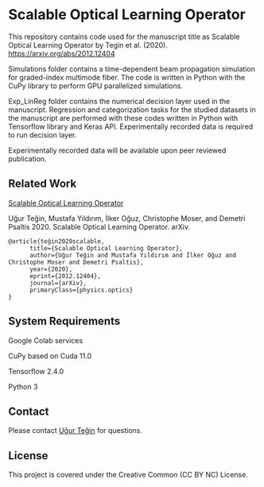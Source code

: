 # Scalable Optical Learning Operator 

This repository contains code used for the manuscript title as Scalable Optical Learning Operator by Tegin et al. (2020). https://arxiv.org/abs/2012.12404

Simulations folder contains a time-dependent beam propagation simulation for graded-index multimode fiber. The code is written in Python with the CuPy library to perform GPU parallelized simulations. 

Exp_LinReg folder contains the numerical decision layer used in the manuscript. Regression and categorization tasks for the studied datasets in the manuscript are performed with these codes written in Python with Tensorflow library and Keras API. Experimentally recorded data is required to run decision layer.

Experimentally recorded data will be available upon peer reviewed publication.

## Related Work
[Scalable Optical Learning Operator](https://arxiv.org/abs/2012.12404)

Uğur Teğin, Mustafa Yıldırım, İlker Oğuz, Christophe Moser, and Demetri Psaltis 2020. Scalable Optical Learning Operator. arXiv.

```
@article{teğin2020scalable,
      title={Scalable Optical Learning Operator}, 
      author={Uğur Teğin and Mustafa Yıldırım and İlker Oğuz and Christophe Moser and Demetri Psaltis},
      year={2020},
      eprint={2012.12404},
      journal={arXiv},
      primaryClass={physics.optics}
}
```

## System Requirements
Google Colab services

CuPy based on Cuda 11.0

Tensorflow 2.4.0

Python 3

## Contact
Please contact [Uğur Teğin](http://ugurtegin.github.io) for questions.

## License
This project is covered under the Creative Common (CC BY NC) License.
